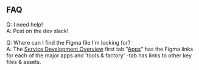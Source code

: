 ## FAQ

Q: I need help!  
A: Post on the dev slack! 

Q: Where can I find the Figma file I'm looking for?  
A: The [Service Development Overview](https://docs.google.com/spreadsheets/d/1E8XyNz5RXIZL3xlbmVwIy8VpQuJbd1tWXlLxQbFom2s/edit#gid=1047760663) first tab "[Apps](https://docs.google.com/spreadsheets/d/1E8XyNz5RXIZL3xlbmVwIy8VpQuJbd1tWXlLxQbFom2s/edit#gid=1047760663)" has the Figma links for each of the major apps and 'tools & factory' -tab has links to other key files & assets.

